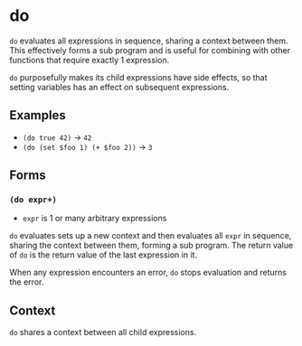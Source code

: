 # do

`do` evaluates all expressions in sequence, sharing a context between them. This
effectively forms a sub program and is useful for combining with other functions
that require exactly 1 expression.

`do` purposefully makes its child expressions have side effects, so that setting
variables has an effect on subsequent expressions.

## Examples

* `(do true 42)` -> `42`
* `(do (set $foo 1) (+ $foo 2))` -> `3`

## Forms

### `(do expr+)`

* `expr` is 1 or many arbitrary expressions

`do` evaluates sets up a new context and then evaluates all `expr` in sequence,
sharing the context between them, forming a sub program. The return value of `do`
is the return value of the last expression in it.

When any expression encounters an error, `do` stops evaluation and returns the
error.

## Context

`do` shares a context between all child expressions.
